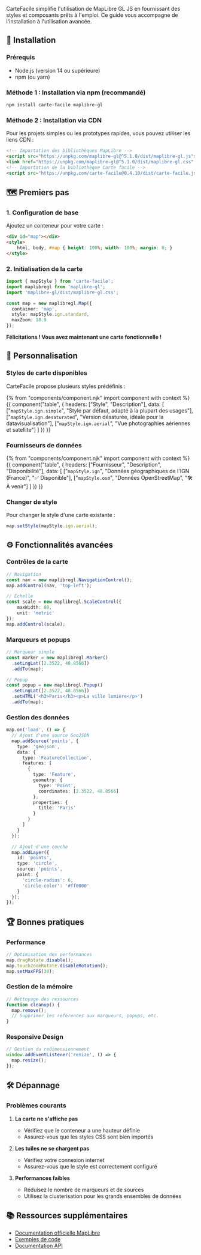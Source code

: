<!-- ---
title: Guide pour MapLibre GL JS
layout: layouts/docs.njk
description: Guide complet pour l'utilisation de CarteFacile avec MapLibre GL JS.
eleventyNavigation:
  key: MapLibre GL JS
  parent: Premiers pas
  order: 3
  nav: docs
---
 -->
CarteFacile simplifie l'utilisation de MapLibre GL JS en fournissant des styles et composants prêts à l'emploi. Ce guide vous accompagne de l'installation à l'utilisation avancée.

## 🚀 Installation

### Prérequis
- Node.js (version 14 ou supérieure)
- npm (ou yarn)

### Méthode 1 : Installation via npm (recommandé)

```bash
npm install carte-facile maplibre-gl
```

### Méthode 2 : Installation via CDN

Pour les projets simples ou les prototypes rapides, vous pouvez utiliser les liens CDN :

```html
<!-- Importation des bibliothèques MapLibre -->
<script src="https://unpkg.com/maplibre-gl@^5.1.0/dist/maplibre-gl.js"></script>
<link href="https://unpkg.com/maplibre-gl@^5.1.0/dist/maplibre-gl.css" rel="stylesheet" />
<!-- Importation de la bibliothèque Carte facile -->
<script src="https://unpkg.com/carte-facile@0.4.10/dist/carte-facile.js"></script>
```

## 🗺️ Premiers pas

### 1. Configuration de base

Ajoutez un conteneur pour votre carte :

```html
<div id="map"></div>
<style>
    html, body, #map { height: 100%; width: 100%; margin: 0; }
</style>
```

### 2. Initialisation de la carte

```typescript
import { mapStyle } from 'carte-facile';
import maplibregl from 'maplibre-gl';
import 'maplibre-gl/dist/maplibre-gl.css';

const map = new maplibregl.Map({
  container: 'map',
  style: mapStyle.ign.standard,
  maxZoom: 18.9
});
```

**Félicitations ! Vous avez maintenant une carte fonctionnelle !**

## 🎨 Personnalisation

### Styles de carte disponibles

CarteFacile propose plusieurs styles prédéfinis :

{% from "components/component.njk" import component with context %}
{{ component("table", {
    headers: ["Style", "Description"],
    data: [
        ["`mapStyle.ign.simple`", "Style par défaut, adapté à la plupart des usages"],
        ["`mapStyle.ign.desaturated`", "Version désaturée, idéale pour la datavisualisation"],
        ["`mapStyle.ign.aerial`", "Vue photographies aériennes et satellite"]
    ]
}) }}

### Fournisseurs de données

{% from "components/component.njk" import component with context %}
{{ component("table", {
    headers: ["Fournisseur", "Description", "Disponibilité"],
    data: [
        ["`mapStyle.ign`", "Données géographiques de l'IGN (France)", "✅ Disponible"],
        ["`mapStyle.osm`", "Données OpenStreetMap", "🛠️ À venir"]
    ]
}) }}

### Changer de style

Pour changer le style d'une carte existante :

```typescript
map.setStyle(mapStyle.ign.aerial);
```

## ⚙️ Fonctionnalités avancées

### Contrôles de la carte

```typescript
// Navigation
const nav = new maplibregl.NavigationControl();
map.addControl(nav, 'top-left');

// Échelle
const scale = new maplibregl.ScaleControl({
    maxWidth: 80,
    unit: 'metric'
});
map.addControl(scale);
```

### Marqueurs et popups

```typescript
// Marqueur simple
const marker = new maplibregl.Marker()
  .setLngLat([2.3522, 48.8566])
  .addTo(map);

// Popup
const popup = new maplibregl.Popup()
  .setLngLat([2.3522, 48.8566])
  .setHTML('<h3>Paris</h3><p>La ville lumière</p>')
  .addTo(map);
```

### Gestion des données

```typescript
map.on('load', () => {
  // Ajout d'une source GeoJSON
  map.addSource('points', {
    type: 'geojson',
    data: {
      type: 'FeatureCollection',
      features: [
        {
          type: 'Feature',
          geometry: {
            type: 'Point',
            coordinates: [2.3522, 48.8566]
          },
          properties: {
            title: 'Paris'
          }
        }
      ]
    }
  });

  // Ajout d'une couche
  map.addLayer({
    id: 'points',
    type: 'circle',
    source: 'points',
    paint: {
      'circle-radius': 6,
      'circle-color': '#ff0000'
    }
  });
});
```

## 🏆 Bonnes pratiques

### Performance

```typescript
// Optimisation des performances
map.dragRotate.disable();
map.touchZoomRotate.disableRotation();
map.setMaxFPS(30);
```

### Gestion de la mémoire

```typescript
// Nettoyage des ressources
function cleanup() {
  map.remove();
  // Supprimer les références aux marqueurs, popups, etc.
}
```

### Responsive Design

```typescript
// Gestion du redimensionnement
window.addEventListener('resize', () => {
  map.resize();
});
```

## 🛠️ Dépannage

### Problèmes courants

1. **La carte ne s'affiche pas**
   - Vérifiez que le conteneur a une hauteur définie
   - Assurez-vous que les styles CSS sont bien importés

2. **Les tuiles ne se chargent pas**
   - Vérifiez votre connexion internet
   - Assurez-vous que le style est correctement configuré

3. **Performances faibles**
   - Réduisez le nombre de marqueurs et de sources
   - Utilisez la clusterisation pour les grands ensembles de données

## 📚 Ressources supplémentaires

- [Documentation officielle MapLibre](https://maplibre.org/maplibre-gl-js/docs/)
- [Exemples de code]("/documentation/exemples")
- [Documentation API]("/documentation/api/index") 